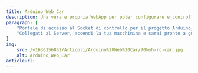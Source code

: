 ```yaml
---
title: Arduino_Web_Car
description: Una vera e propria WebApp per poter configurare e controllare con facilità la propria macchinina "Arduino_Web_Car".
paragraph: [
    "Portale di accesso al Socket di controllo per il progetto Arduino_web_car.<br>",
    "Collegati al Server, accendi la tua macchinina e sarai pronto a guidare da oltre oceano!"
]
img:
    src: /v1636156852/Articoli/Arduino%20Web%20Car/70kmh-rc-car.jpg
    alt: Arduino_Web_Car
articleurl:
---
```


<Portali-cArduino-Web-car></Portali-cArduino-Web-car>